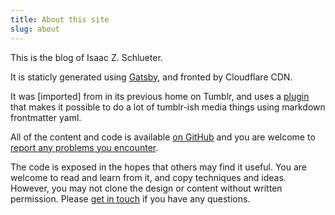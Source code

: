 ```yaml
---
title: About this site
slug: about
---
```


This is the blog of Isaac Z. Schlueter.

It is staticly generated using [Gatsby](https://www.gatsbyjs.org/),
and fronted by Cloudflare CDN.

It was [imported] from in its previous home on Tumblr, and uses a
[plugin](https://github.com/isaacs/blog.izs.me/tree/master/plugins/gatsby-remark-photoset)
that makes it possible to do a lot of tumblr-ish media things using
markdown frontmatter yaml.

All of the content and code is available [on
GitHub](https://github.com/isaacs/blog.izs.me/) and you are welcome to
[report any problems you
encounter](https://github.com/isaacs/blog.izs.me/issues).

The code is exposed in the hopes that others may find it useful.  You
are welcome to read and learn from it, and copy techniques and ideas.
However, you may not clone the design or content without written
permission.  Please [get in touch](/ask) if you have any questions.
